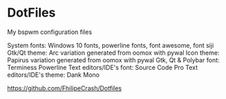 # DotFiles
My bspwm configuration files

System fonts: Windows 10 fonts, powerline fonts, font awesome, font siji
Gtk/Qt theme: Arc variation generated from oomox with pywal
Icon theme: Papirus variation generated from oomox with pywal
Gtk, Qt & Polybar font: Terminess Powerline
Text editors/IDE's font: Source Code Pro
Text editors/IDE's theme: Dank Mono

https://github.com/FhilipeCrash/Dotfiles


